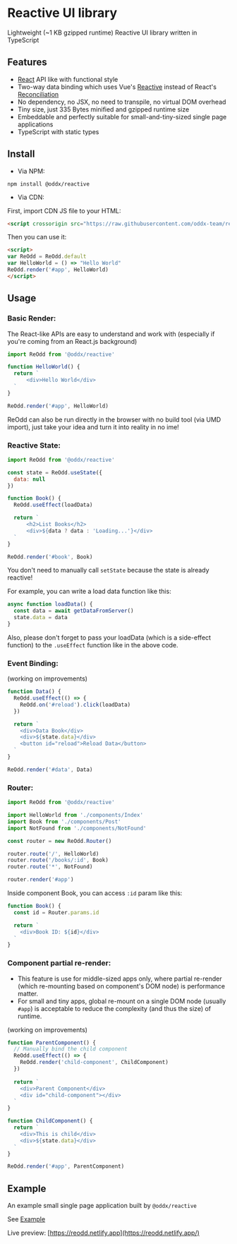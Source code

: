 # Reactive UI library

Lightweight (~1 KB gzipped runtime) Reactive UI library written in TypeScript

## Features

- [React](https://github.com/facebook/react) API like with functional style
- Two-way data binding which uses Vue's [Reactive](https://vuejs.org/v2/guide/reactivity.html) instead of React's 
  [Reconciliation](https://reactjs.org/docs/reconciliation.html)
- No dependency, no JSX, no need to transpile, no virtual DOM overhead
- Tiny size, just 335 Bytes minified and gzipped runtime size
- Embeddable and perfectly suitable for small-and-tiny-sized single page applications
- TypeScript with static types

## Install

- Via NPM:

```
npm install @oddx/reactive
```

- Via CDN:

First, import CDN JS file to your HTML:

```html
<script crossorigin src="https://raw.githubusercontent.com/oddx-team/reactive/master/umd/index.js"></script>
```

Then you can use it:

```html
<script>
var ReOdd = ReOdd.default 
var HelloWorld = () => "Hello World"
ReOdd.render('#app', HelloWorld)
</script>
```

## Usage

### Basic Render:

The React-like APIs are easy to understand and work with (especially if you're coming from an React.js background)

```javascript
import ReOdd from '@oddx/reactive'

function HelloWorld() {
  return `
      <div>Hello World</div>
  `
}

ReOdd.render('#app', HelloWorld)
```

ReOdd can also be run directly in the browser with no build tool (via UMD import), just take your idea and turn it into reality in no ime!

### Reactive State:

```javascript
import ReOdd from '@oddx/reactive'

const state = ReOdd.useState({
  data: null
})

function Book() {
  ReOdd.useEffect(loadData)

  return `
      <h2>List Books</h2>
      <div>${data ? data : 'Loading...'}</div>
  `
}

ReOdd.render('#book', Book)
```

You don't need to manually call `setState` because the state is already reactive!

For example, you can write a load data function like this:

```javascript
async function loadData() {
  const data = await getDataFromServer()
  state.data = data
}
```

Also, please don't forget to pass your loadData (which is a side-effect function) to the `.useEffect` function like in the above code.

### Event Binding:

(working on improvements)

```javascript
function Data() {
  ReOdd.useEffect(() => {
    ReOdd.on('#reload').click(loadData)
  })

  return `
    <div>Data Book</div>
    <div>${state.data}</div>
    <button id="reload">Reload Data</button>
  `
}

ReOdd.render('#data', Data)
```

### Router:

```javascript
import ReOdd from '@oddx/reactive'

import HelloWorld from './components/Index'
import Book from './components/Post'
import NotFound from './components/NotFound'

const router = new ReOdd.Router()

router.route('/', HelloWorld)
router.route('/books/:id', Book)
router.route('*', NotFound)

router.render('#app')
```

Inside component Book, you can access `:id` param like this:

```javascript
function Book() {
  const id = Router.params.id

  return `
    <div>Book ID: ${id}</div>
  `
}
```

### Component partial re-render:

- This feature is use for middle-sized apps only, where partial re-render (which re-mounting based on component's DOM node) is performance matter.
- For small and tiny apps, global re-mount on a single DOM node (usually `#app`) is acceptable to reduce the complexity (and thus the size) of runtime.

(working on improvements)

```javascript
function ParentComponent() {
  // Manually bind the child component
  ReOdd.useEffect(() => {
    ReOdd.render('child-component', ChildComponent)
  })
  
  return `
    <div>Parent Component</div>
    <div id="child-component"></div>
  `
}

function ChildComponent() {
  return `
    <div>This is child</div>
    <div>${state.data}</div>
  `
}

ReOdd.render('#app', ParentComponent)
```

## Example

An example small single page application built by `@oddx/reactive`

See [Example](https://github.com/oddx-team/reactive/tree/master/example)

Live preview: [https://reodd.netlify.app](https://reodd.netlify.app/)